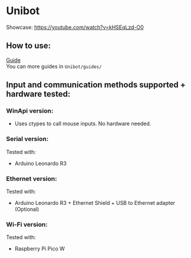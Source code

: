 # Unibot

Showcase: https://youtube.com/watch?v=kHSEqLzd-O0  

## How to use:
[Guide](.\guides\Guide.md)  
You can more guides in `Unibot/guides/`

## Input and communication methods supported + hardware tested:  
### WinApi version:  
- Uses ctypes to call mouse inputs. No hardware needed.  

### Serial version:  
Tested with:
- Arduino Leonardo R3  

### Ethernet version:  
Tested with:  
- Arduino Leonardo R3 + Ethernet Shield + USB to Ethernet adapter (Optional)  

### Wi-Fi version:   
Tested with:  
- Raspberry Pi Pico W